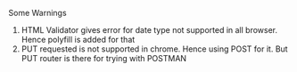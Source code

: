 Some Warnings
1. HTML Validator gives error for date type not supported in all browser. Hence polyfill is added for that
2. PUT requested is not supported in chrome. Hence using POST for it. But PUT router is there for trying with POSTMAN